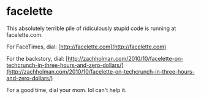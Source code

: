 # facelette

This absolutely terrible pile of ridiculously stupid code is running at
facelette.com.

For FaceTimes, dial: [http://facelette.com](http://facelette.com)

For the backstory, dial: [http://zachholman.com/2010/10/facelette-on-techcrunch-in-three-hours-and-zero-dollars/](http://zachholman.com/2010/10/facelette-on-techcrunch-in-three-hours-and-zero-dollars/)

For a good time, dial your mom. lol can't help it.
